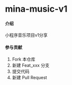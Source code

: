 # mina-music-v1

#### 介绍
小程序音乐项目v1分享

#### 参与贡献

1.  Fork 本仓库
2.  新建 Feat_xxx 分支
3.  提交代码
4.  新建 Pull Request
